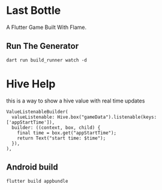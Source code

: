 # Last Bottle

A Flutter Game Built With Flame.

## Run The Generator

```
dart run build_runner watch -d
```

# Hive Help

this is a way to show a hive value with real time updates

```
ValueListenableBuilder(
  valueListenable: Hive.box("gameData").listenable(keys: ['appStartTime']),
  builder: ((context, box, child) {
    final time = box.get("appStartTime");
    return Text("start time: $time");
  }),
),
```

## Android build

```
flutter build appbundle
```
